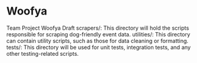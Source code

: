 # Woofya
Team Project Woofya Draft 
scrapers/: This directory will hold the scripts responsible for scraping dog-friendly event data.
utilities/: This directory can contain utility scripts, such as those for data cleaning or formatting.
tests/: This directory will be used for unit tests, integration tests, and any other testing-related scripts.

